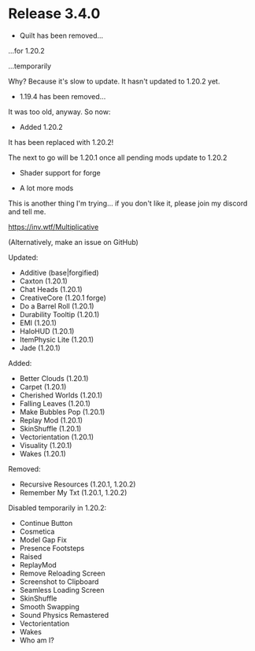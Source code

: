 # Release 3.4.0

- Quilt has been removed...

...for 1.20.2

...temporarily

Why? Because it's slow to update. It hasn't updated to 1.20.2 yet.

- 1.19.4 has been removed...

It was too old, anyway. So now:

- Added 1.20.2

It has been replaced with 1.20.2!

The next to go will be 1.20.1 once all pending mods update to 1.20.2

- Shader support for forge

- A lot more mods

This is another thing I'm trying... if you don't like it, please join my discord and tell me.

https://inv.wtf/Multiplicative

(Alternatively, make an issue on GitHub)

Updated:
- Additive (base|forgified)
- Caxton (1.20.1)
- Chat Heads (1.20.1)
- CreativeCore (1.20.1 forge)
- Do a Barrel Roll (1.20.1)
- Durability Tooltip (1.20.1)
- EMI (1.20.1)
- HaloHUD (1.20.1)
- ItemPhysic Lite (1.20.1)
- Jade (1.20.1)

Added:
- Better Clouds (1.20.1)
- Carpet (1.20.1)
- Cherished Worlds (1.20.1)
- Falling Leaves (1.20.1)
- Make Bubbles Pop (1.20.1)
- Replay Mod (1.20.1)
- SkinShuffle (1.20.1)
- Vectorientation (1.20.1)
- Visuality (1.20.1)
- Wakes (1.20.1)

Removed:
- Recursive Resources (1.20.1, 1.20.2)
- Remember My Txt (1.20.1, 1.20.2)

Disabled temporarily in 1.20.2:
- Continue Button
- Cosmetica
- Model Gap Fix
- Presence Footsteps
- Raised
- ReplayMod
- Remove Reloading Screen
- Screenshot to Clipboard
- Seamless Loading Screen
- SkinShuffle
- Smooth Swapping
- Sound Physics Remastered
- Vectorientation
- Wakes
- Who am I?

